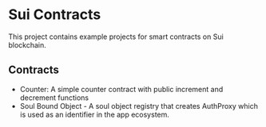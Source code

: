 # Sui Contracts

This project contains example projects for smart contracts on Sui blockchain.

## Contracts

-   Counter: A simple counter contract with public increment and decrement functions
-   Soul Bound Object - A soul object registry that creates AuthProxy which is used as an identifier in the app ecosystem.
